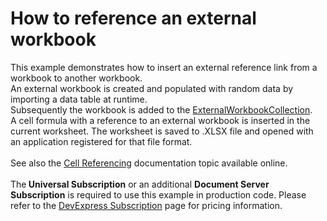 # How to reference an external workbook


This example demonstrates how to insert an external reference link from a workbook to another workbook. <br>An external workbook is created and populated with random data by importing a data table at runtime.<br>Subsequently the workbook is added to the <a href="http://help.devexpress.com/#CoreLibraries/clsDevExpressSpreadsheetExternalWorkbookCollectiontopic">ExternalWorkbookCollection</a>. <br>A cell formula with a reference to an external workbook is inserted in the current worksheet. The worksheet is saved to .XLSX file and opened with an application registered for that file format.<br><br>See also the <a href="http://help.devexpress.com/#DocumentServer/CustomDocument14916">Cell Referencing</a> documentation topic available online.<br><br>The<strong> Universal Subscription</strong> or an additional <strong>Document Server Subscription</strong> is required to use this example in production code. Please refer to the <a href="http://www.devexpress.com/Subscriptions/">DevExpress Subscription</a> page for pricing information.

<br/>


